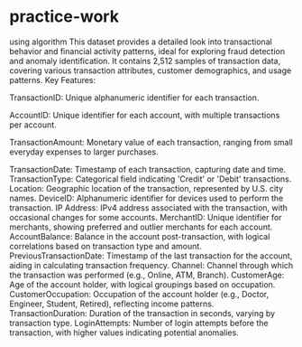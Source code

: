 # practice-work
using algorithm
This dataset provides a detailed look into transactional behavior and financial activity patterns, ideal for exploring fraud detection and anomaly identification. It contains 2,512 samples of transaction data, covering various transaction attributes, customer demographics, and usage patterns. 
Key Features:

TransactionID: Unique alphanumeric identifier for each transaction.

AccountID: Unique identifier for each account, with multiple transactions per account.

TransactionAmount: Monetary value of each transaction, ranging from small everyday expenses to larger purchases.

TransactionDate: Timestamp of each transaction, capturing date and time.
TransactionType: Categorical field indicating 'Credit' or 'Debit' transactions.
Location: Geographic location of the transaction, represented by U.S. city names.
DeviceID: Alphanumeric identifier for devices used to perform the transaction.
IP Address: IPv4 address associated with the transaction, with occasional changes for some accounts.
MerchantID: Unique identifier for merchants, showing preferred and outlier merchants for each account.
AccountBalance: Balance in the account post-transaction, with logical correlations based on transaction type and amount.
PreviousTransactionDate: Timestamp of the last transaction for the account, aiding in calculating transaction frequency.
Channel: Channel through which the transaction was performed (e.g., Online, ATM, Branch).
CustomerAge: Age of the account holder, with logical groupings based on occupation.
CustomerOccupation: Occupation of the account holder (e.g., Doctor, Engineer, Student, Retired), reflecting income patterns.
TransactionDuration: Duration of the transaction in seconds, varying by transaction type.
LoginAttempts: Number of login attempts before the transaction, with higher values indicating potential anomalies.

